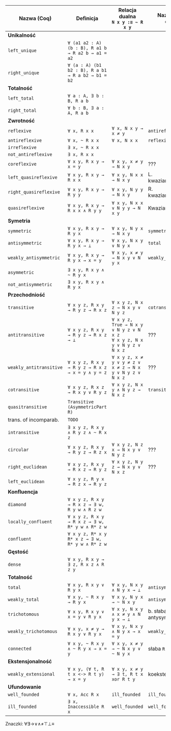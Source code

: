 | Nazwa (Coq)             | Definicja                                          | Relacja dualna <br> `N x y :≡ ~ R x y`| Nazwa relacji dualnej  |
| ----------------------- | -------------------------------------------------- | ------------------------------------- | ---------------------- |
| **Unikalność**                                                               |                                       |                        |
| `left_unique`           | `∀ (a1 a2 : A) (b : B), R a1 b → R a2 b → a1 = a2` |                                       |                        |
| `right_unique`          | `∀ (a : A) (b1 b2 : B), R a b1 → R a b2 → b1 = b2` |                                       |                        |
| **Totalność**                                                                |                                       |                        |
| `left_total`            | `∀ a : A, ∃ b : B, R a b`                          |                                       |                        |
| `right_total`           | `∀ b : B, ∃ a : A, R a b`                          |                                       |                        |
| **Zwrotność**                                                                |                                       |                        |
| `reflexive`             | `∀ x, R x x`                                       | `∀ x, N x y → x ≠ y`                  | `antireflexive`        |
| `antireflexive`         | `∀ x, ~ R x x`                                     | `∀ x, N x x`                          | `reflexive`            |
| `irreflexive`           | `∃ x, ~ R x x`                                     |                                       |                        |
| `not_antireflexive`     | `∃ x, R x x`                                       |                                       |                        |
| `coreflexive`           | `∀ x y, R x y → x = y`                             | `∀ x y, x ≠ y → N x y`                | ???                    |
| `left_quasireflexive`   | `∀ x y, R x y → R x x`                             | `∀ x y, N x x → N x y`                | L. kwaziantyzwrotna??? |
| `right_quasireflexive`  | `∀ x y, R x y → R y y`                             | `∀ x y, N y y → N x y`                | R. kwaziantyzwrotna??? |
| `quasireflexive`        | `∀ x y, R x y → R x x ∧ R y y`                     | `∀ x y, N x x ∨ N y y → N x y`        | Kwaziantyzwrotna???    |
| **Symetria**                                                                 |                                       |                        |
| `symmetric`             | `∀ x y, R x y → R y x`                             | `∀ x y, N y x → N x y`                | `symmetric`            |
| `antisymmetric`         | `∀ x y, R x y → R y x → ⊥`                         | `∀ x y, N x y ∨ N y x`                | `total`                |
| `weakly_antisymmetric`  | `∀ x y, R x y → R y x → x = y`                     | `∀ x y, x ≠ y → N x y ∨ N y x`        | `weakly_trichotomous`  |
| `asymmetric`            | `∃ x y, R x y ∧ ~ R y x`                           |                                       |                        |
| `not_antisymmetric`     | `∃ x y, R x y ∧ R y x`                             |                                       |                        |
| **Przechodniość**                                                            |                                       |                        |
| `transitive`            | `∀ x y z, R x y → R y z → R x z`                   | `∀ x y z, N x z → N x y ∨ N y z`      | `cotransitive`         |
| `antitransitive`        | `∀ x y z, R x y → R y z → R x z → ⊥`               | `∀ x y z, True → N x y ∨ N y z ∨ N x z` <br> `∀ x y z, N x y ∨ N y z ∨ N x z` | ??? |
| `weakly_antitransitive` | `∀ x y z, R x y → R y z → R x z → x = y ∧ y = z`   | `∀ x y z, x ≠ y ∨ y ≠ z ∨ x ≠ z → N x y ∨ N y z ∨ N x z` | ??? |
| `cotransitive`          | `∀ x y z, R x z → R x y ∨ R y z`                   | `∀ x y z, N x y ∧ N y z → N x z`      | `transitive`           |                        |
| `quasitransitive`       | `Transitive (AsymmetricPart R)`                    |                                       |                        |
| trans. of incomparab.   | `TODO`                                             |                                       |                        |
| `intransitive`          | `∃ x y z, R x y ∧ R y z ∧ ~ R x z`                 |                                       |                        |
| `circular`              | `∀ x y z, R x y → R y z → R z x`                   | `∀ x y z, N z x → N x y ∨ N y z`      | ???                    |
| `right_euclidean`       | `∀ x y z, R x y → R x z → R y z`                   | `∀ x y z, N y z → N x y ∨ N x z`      | ???                    |
| `left_euclidean`        | `∀ x y z, R y x → R z x → R y z`                   |                                       |                        |
| **Konfluencja**                                                              |                                       |                        |
| `diamond`               | `∀ x y z, R x y → R x z → ∃ w, R y w ∧ R z w`      |                                       |                        |
| `locally_confluent`     | `∀ x y z, R x y → R x z → ∃ w, R* y w ∧ R* z w`    |                                       |                        |
| `confluent`             | `∀ x y z, R* x y  R* x z → ∃ w, R* y w ∧ R* z w`   |                                       |                        |
| **Gęstość**                                                                  |                                       |                        |
| `dense`                 | `∀ x y, R x y → ∃ z, R x z ∧ R z y`                |                                       |                        |
| **Totalność**                                                                |                                       |                        |
| `total`                 | `∀ x y, R x y ∨ R y x`                             | `∀ x y, N x y ∧ N y x → ⊥`            | `antisymmetric`        |
| `weakly_total`          | `∀ x y, ~ R x y → R y x`                           | `∀ x y, N y x → ~ N x y`              | `antisymmetric`        |
| `trichotomous`          | `∀ x y, R x y ∨ x = y ∨ R y x`                     | `∀ x y, N x y ∧ x ≠ y ∧ N y x → ⊥`    | b. słaba antysymetria? |
| `weakly_trichotomous`   | `∀ x y, x ≠ y → R x y ∨ R y x`                     | `∀ x y, N x y ∧ N y x → x = y`        | `weakly_antisymmetric` |
| `connected`             | `∀ x y, ~ R x y ∧ ~ R y x → x = y`                 | `∀ x y, x ≠ y → ~ N x y ∨ ~ N y x`    | słaba `R`-trychotomia  |
| **Ekstensjonalność**                                                         |                                       |                        |
| `weakly_extensional`    | `∀ x y, (∀ t, R t x <-> R t y) → x = y`            | `∀ x y, x ≠ y → ∃ t, R t x xor R t y` | koekstensjonalność?    |
| **Ufundowanie**                                                              |                                       |                        |
| `well_founded`          | `∀ x, Acc R x`                                     | `ill_founded`                         | `ill_founded`          |
| `ill_founded`           | `∃ x, Inaccessible R x`                            | `well_founded`                        | `well_founded`         |

Znaczki: ∀∃→∨∧≠⊤⊥≡